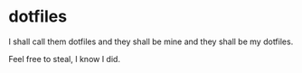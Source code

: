 # dotfiles

I shall call them dotfiles and they shall be mine and they shall be my dotfiles.

Feel free to steal, I know I did.
